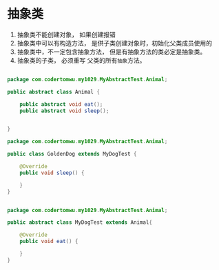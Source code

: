 # 抽象类



1. 抽象类不能创建对象， 如果创建报错
2. 抽象类中可以有构造方法， 是供子类创建对象时，初始化父类成员使用的
3. 抽象类中，不一定包含抽象方法， 但是有抽象方法的类必定是抽象类。
4. 抽象类的子类， 必须重写 父类的所有`抽象`方法。



```java

package com.codertomwu.my1029.MyAbstractTest.Animal;

public abstract class Animal {

    public abstract void eat();
    public abstract void sleep();


}

```



```java
package com.codertomwu.my1029.MyAbstractTest.Animal;

public class GoldenDog extends MyDogTest {

    @Override
    public void sleep() {

    }
}


```



```java

package com.codertomwu.my1029.MyAbstractTest.Animal;

public abstract class MyDogTest extends Animal{

    @Override
    public void eat() {

    }
}


```

